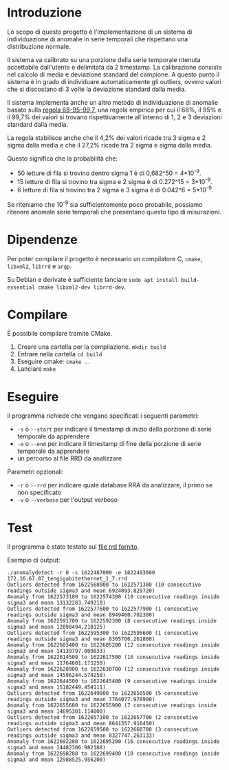 # Introduzione

Lo scopo di questo progetto è l'implementazione di un sistema di individuazione di anomalie in serie temporali che rispettano una distribuzione normale.

Il sistema va calibrato su una porzione della serie temporale ritenuta accettabile dall'utente e delimitata da 2 timestamp. La calibrazione consiste nel calcolo di media e deviazione standard del campione.
A questo punto il sistema è in grado di individuare automaticamente gli outliers, ovvero valori che si discostano di 3 volte la deviazione standard dalla media.

Il sistema implementa anche un altro metodo di individuazione di anomalie basato sulla [regola 68-95-99,7](https://it.wikipedia.org/wiki/Regola_68-95-99,7), una regola empirica per cui il 68%, il 95% e il 99,7% dei valori si trovano rispettivamente all'interno di 1, 2 e 3 deviazioni standard dalla media.

La regola stabilisce anche che il 4,2% dei valori ricade tra 3 sigma e 2 sigma dalla media e che il 27,2% ricade tra 2 sigma e sigma dalla media.

Questo significa che la probabilità che:

- 50 letture di fila si trovino dentro sigma 1 è di 0,682^50 = 4*10<sup>-9</sup>.
- 15 letture di fila si trovino tra sigma e 2 sigma è di 0.272^15 = 3*10<sup>-9</sup>.
- 6 letture di fila si trovino tra 2 sigma e 3 sigma è di 0.042^6 = 5*10<sup>-9</sup>.

Se riteniamo che 10<sup>-9</sup> sia sufficientemente poco probabile, possiamo ritenere anomale serie temporali che presentano questo tipo di misurazioni.

# Dipendenze

Per poter compilare il progetto è necessario un compilatore C, `cmake`, `libxml2`, `librrd` e `argp`.

Su Debian e derivate è sufficiente lanciare `sudo apt install build-essential cmake libxml2-dev librrd-dev`.

# Compilare

È possibile compilare tramite CMake.

1. Creare una cartella per la compilazione. `mkdir build`
2. Entrare nella cartella `cd build`
3. Eseguire cmake: `cmake ..`
4. Lanciare `make`

# Eseguire

Il programma richiede che vengano specificati i seguenti parametri:

- `-s` o `--start` per indicare il timestamp di inizio della porzione di serie temporale da apprendere
- `-e` o `--end` per indicare il timestamp di fine della porzione di serie temporale da apprendere
- un percorso al file RRD da analizzare

Parametri opzionali:

- `-r` o `--rrd` per indicare quale database RRA da analizzare, il primo se non specificato
- `-v` o `--verbose` per l'output verboso

# Test

Il programma è stato testato sul [file rrd fornito](172.16.67.87_tengigabitethernet_1_7.rrd).

Esempio di output:

```
./anomalydetect -r 0 -s 1622487000 -e 1622493600 172.16.67.87_tengigabitethernet_1_7.rrd
Outliers detected from 1622568000 to 1622571300 (10 consecutive readings outside sigma3 and mean 6924093.829720)
Anomaly from 1622573100 to 1622574300 (10 consecutive readings inside sigma3 and mean 13132283.749210)
Outliers detected from 1622577600 to 1622577900 (1 consecutive readings outside sigma3 and mean 8949460.702300)
Anomaly from 1622591700 to 1622592300 (8 consecutive readings inside sigma3 and mean 12098494.210125)
Outliers detected from 1622595300 to 1622595600 (1 consecutive readings outside sigma3 and mean 8305706.261800)
Anomaly from 1622603400 to 1622605200 (12 consecutive readings inside sigma3 and mean 14139797.009833)
Anomaly from 1622614500 to 1622617500 (16 consecutive readings inside sigma3 and mean 11764601.173250)
Anomaly from 1622628900 to 1622630700 (12 consecutive readings inside sigma3 and mean 14596244.574250)
Anomaly from 1622644500 to 1622645400 (9 consecutive readings inside sigma3 and mean 15182449.454111)
Outliers detected from 1622649000 to 1622650500 (5 consecutive readings outside sigma3 and mean 7764077.978900)
Anomaly from 1622655600 to 1622655900 (7 consecutive readings inside sigma3 and mean 14695301.114000)
Outliers detected from 1622657100 to 1622657700 (2 consecutive readings outside sigma3 and mean 8641357.916450)
Outliers detected from 1622659500 to 1622660700 (3 consecutive readings outside sigma3 and mean 8327747.263133)
Anomaly from 1622692200 to 1622695200 (16 consecutive readings inside sigma3 and mean 14482306.982188)
Anomaly from 1622698200 to 1622699400 (10 consecutive readings inside sigma3 and mean 12988525.956200)

```
